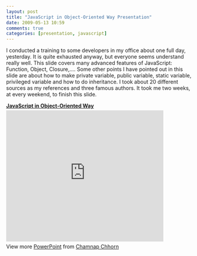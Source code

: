 ```yaml
---
layout: post
title: "JavaScript in Object-Oriented Way Presentation"
date: 2009-05-13 10:59
comments: true
categories: [presentation, javascript]
---
```

I conducted a training to some developers in my office about one full day, yesterday. It is quite exhausted anyway, but everyone seems understand really well. This slide covers many advanced features of JavaScript: Function, Object, Closure,.... Some other points I have pointed out in this slide are about how to make private variable, public variable, static variable, privileged variable and how to do inheritance. I took about 20 different sources as my references and three famous authors. It took me two weeks, at every weekend, to finish this slide.

<div style="width:425px" id="__ss_1426608"> <strong style="display:block;margin:12px 0 4px"><a href="http://www.slideshare.net/cchamnap/javascript-in-objectoriented-way" title="JavaScript in Object-Oriented Way" target="_blank">JavaScript in Object-Oriented Way</a></strong> <iframe src="http://www.slideshare.net/slideshow/embed_code/1426608" width="425" height="355" frameborder="0" marginwidth="0" marginheight="0" scrolling="no"></iframe> <div style="padding:5px 0 12px"> View more <a href="http://www.slideshare.net/thecroaker/death-by-powerpoint" target="_blank">PowerPoint</a> from <a href="http://www.slideshare.net/cchamnap" target="_blank">Chamnap Chhorn</a> </div> </div>

